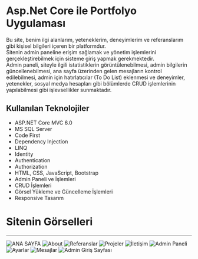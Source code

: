 # Asp.Net Core ile Portfolyo Uygulaması

Bu site, benim ilgi alanlarım, yeteneklerim, deneyimlerim ve referanslarım gibi kişisel bilgileri içeren bir platformdur.  
Sitenin admin paneline erişim sağlamak ve yönetim işlemlerini gerçekleştirebilmek için sisteme giriş yapmak gerekmektedir.  
Admin paneli, siteyle ilgili istatistiklerin görüntülenebilmesi, admin bilgilerin güncellenebilmesi, ana sayfa üzerinden gelen mesajların kontrol edilebilmesi, admin için hatırlatıcılar (To Do List) eklenmesi ve deneyimler, yetenekler, sosyal medya hesapları gibi bölümlerde CRUD işlemlerinin yapılabilmesi gibi işlevsellikler sunmaktadır.

## Kullanılan Teknolojiler
- ASP.NET Core MVC 6.0
- MS SQL Server
- Code First
- Dependency Injection
- LINQ
- Identity
- Authentication
- Authorization
- HTML, CSS, JavaScript, Bootstrap
- Admin Paneli ve İşlemleri
- CRUD İşlemleri
- Görsel Yükleme ve Güncelleme İşlemleri
- Responsive Tasarım

# Sitenin Görselleri
___ 
![ANA SAYFA](wwwroot/images/feature.png)
![About](wwwroot/images/about.png)
![Referanslar](wwwroot/images/referanslar.png)
![Projeler](wwwroot/images/projeler.png)
![İletişim](wwwroot/images/iletisim.png)
![Admin Paneli](wwwroot/images/istatistik.png)
![Ayarlar](wwwroot/images/ayarlar.png)
![Mesajlar](wwwroot/images/mesajlar.png)
![Admin Giriş Sayfası](wwwroot/images/login.png)

